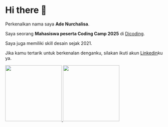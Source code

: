 # Hi there 👋

Perkenalkan nama saya **Ade Nurchalisa**.<br>

Saya seorang **Mahasiswa peserta Coding Camp 2025** di [Dicoding](https://www.dicoding.com/).<br>


Saya juga memiliki skill desain sejak 2021.<br>

Jika kamu tertarik untuk berkenalan denganku, silakan ikuti akun [Linkedin](www.linkedin.com/in/ade-nurchalisa
)ku ya.

<p align="left">
<a href="https://github.com/penuliscode">
  <img height="180em" src="https://github-readme-stats-eight-theta.vercel.app/api?username=penuliscode&show_icons=true&theme=algolia&include_all_commits=true&count_private=true"/>
  <img height="180em" src="https://github-readme-stats-eight-theta.vercel.app/api/top-langs/?username=penuliscode&layout=compact&theme=algolia"/>
</a>
</p>
